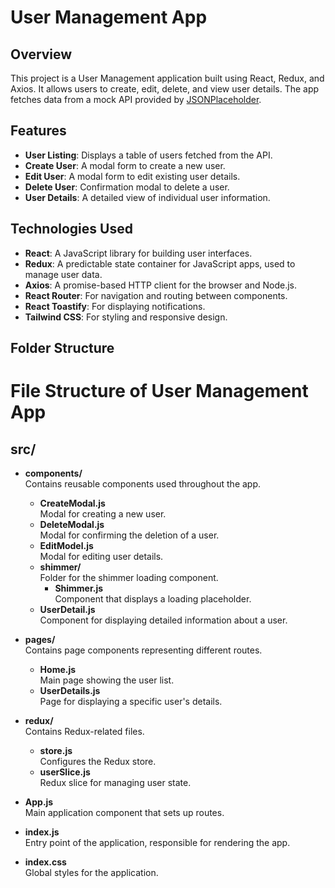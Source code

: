 # User Management App

## Overview

This project is a User Management application built using React, Redux, and Axios. It allows users to create, edit, delete, and view user details. The app fetches data from a mock API provided by [JSONPlaceholder](https://jsonplaceholder.typicode.com/).

## Features

- **User Listing**: Displays a table of users fetched from the API.
- **Create User**: A modal form to create a new user.
- **Edit User**: A modal form to edit existing user details.
- **Delete User**: Confirmation modal to delete a user.
- **User Details**: A detailed view of individual user information.

## Technologies Used

- **React**: A JavaScript library for building user interfaces.
- **Redux**: A predictable state container for JavaScript apps, used to manage user data.
- **Axios**: A promise-based HTTP client for the browser and Node.js.
- **React Router**: For navigation and routing between components.
- **React Toastify**: For displaying notifications.
- **Tailwind CSS**: For styling and responsive design.

## Folder Structure
# File Structure of User Management App

## src/
- **components/**  
  Contains reusable components used throughout the app.
  - **CreateModal.js**  
    Modal for creating a new user.
  - **DeleteModal.js**  
    Modal for confirming the deletion of a user.
  - **EditModel.js**  
    Modal for editing user details.
  - **shimmer/**  
    Folder for the shimmer loading component.
    - **Shimmer.js**  
      Component that displays a loading placeholder.
  - **UserDetail.js**  
    Component for displaying detailed information about a user.

- **pages/**  
  Contains page components representing different routes.
  - **Home.js**  
    Main page showing the user list.
  - **UserDetails.js**  
    Page for displaying a specific user's details.

- **redux/**  
  Contains Redux-related files.
  - **store.js**  
    Configures the Redux store.
  - **userSlice.js**  
    Redux slice for managing user state.

- **App.js**  
  Main application component that sets up routes.

- **index.js**  
  Entry point of the application, responsible for rendering the app.

- **index.css**  
  Global styles for the application.

